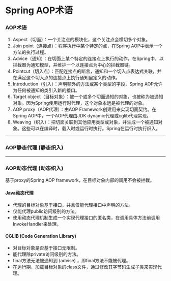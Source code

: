 # Spring AOP术语

### AOP术语
1. Aspect（切面）：一个关注点的模块化，这个关注点会横切多个对象。
2. Join point（连接点）：程序执行中某个特定的点，在Spring AOP中表示一个方法的执行过程。
3. Advice（通知）：在切面上某个特定的连接点上执行的动作，在Spring中，以拦截器为通知模型，并维护一个以连接点为中心的拦截器链。
4. Pointcut（切入点）：匹配连接点的断言，通知和一个切入点表达式关联，并在满足这个切入点的连接点上执行通知里定义的动作。
5. Introduction（引入）：声明额外的方法或某个类型的字段，Spring AOP允许为任何被通知的类引入新的接口。
6. Target object（目标对象）：被一个或多个切面通知的对象，也被称为被通知对象。因为Spring使用运行时代理，这个对象永远是被代理的对象。
7. AOP proxy（AOP代理）：由AOP Framework创建用来实现切面契约。在Spring AOP中，一个AOP代理由JDK dynamic代理或cglib代理实现。
8. Weaving（织入）：把切面关联到其他应用类型或对象，并生成一个被通知对象。这些可以在编译时，载入时或运行时执行。Spring在运行时执行织入。

***

### AOP静态代理 (静态织入)

***

### AOP动态代理 (动态织入)
基于proxy的Spring AOP framework，在目标对象内部的调用不会被拦截。

#### Java动态代理
* 代理的目标对象基于接口，并且仅能代理接口中声明的方法。
* 仅能代理public访问级别的方法。
* 使用动态代理机制生成一个实现代理接口的匿名类，在调用具体方法前调用InvokeHandler来处理。

#### CGLIB (Code Generation Library)
* 对目标对象是否基于接口无限制。
* 能代理除private访问级别的方法。
* final方法无法被通知到 (advise) ，即final方法不能被代理。
* 在运行期，加载目标对象的class文件，通过修改其字节码生成子类来实现代理。
